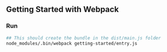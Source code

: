 ## Getting Started with Webpack

### Run
```bash
## This should create the bundle in the dist/main.js folder
node_modules/.bin/webpack getting-started/entry.js
```
